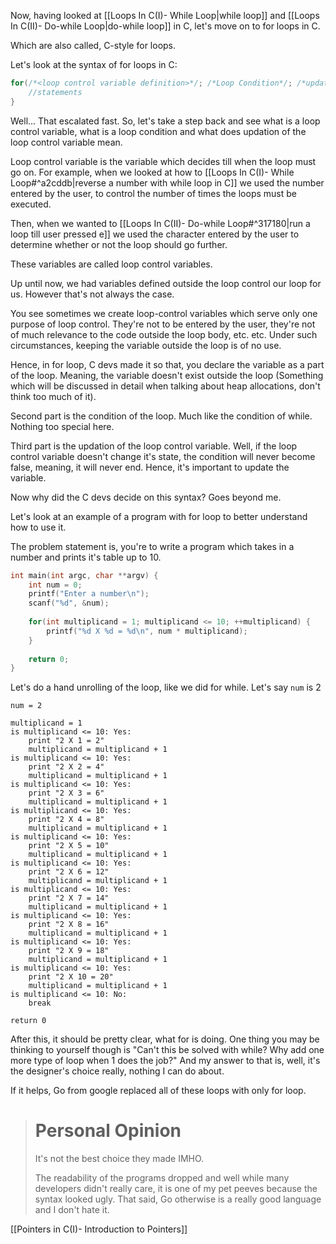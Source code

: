 Now, having looked at [[Loops In C(I)- While Loop|while loop]] and [[Loops In C(II)- Do-while Loop|do-while loop]] in C, let's move on to for loops in C.

Which are also called, C-style for loops.

Let's look at the syntax of for loops in C:
```C
for(/*<loop control variable definition>*/; /*Loop Condition*/; /*updation the loop control variable*/) {
	//statements
}
```

Well... That escalated fast. So, let's take a step back and see what is a loop control variable, what is a loop condition and what does updation of the loop control variable mean.

Loop control variable is the variable which decides till when the loop must go on. For example, when we looked at how to [[Loops In C(I)- While Loop#^a2cddb|reverse a number with while loop in C]] we used the number entered by the user, to control the number of times the loops must be executed.

Then, when we wanted to [[Loops In C(II)- Do-while Loop#^317180|run a loop till user pressed e]] we used the character entered by the user to determine whether or not the loop should go further.

These variables are called loop control variables.

Up until now, we had variables defined outside the loop control our loop for us. However that's not always the case.

You see sometimes we create loop-control variables which serve only one purpose of loop control. They're not to be entered by the user, they're not of much relevance to the code outside the loop body, etc. etc. Under such circumstances, keeping the variable outside the loop is of no use.

Hence, in for loop, C devs made it so that, you declare the variable as a part of the loop. Meaning, the variable doesn't exist outside the loop (Something which will be discussed in detail when talking about heap allocations, don't think too much of it).

Second part is the condition of the loop. Much like the condition of while. Nothing too special here.

Third part is the updation of the loop control variable. Well, if the loop control variable doesn't change it's state, the condition will never become false, meaning, it will never end. Hence, it's important to update the variable.

Now why did the C devs decide on this syntax? Goes beyond me.

Let's look at an example of a program with for loop to better understand how to use it.

The problem statement is, you're to write a program which takes in a number and prints it's table up to 10. 

```C
int main(int argc, char **argv) {
	int num = 0;
	printf("Enter a number\n");
	scanf("%d", &num);
	
	for(int multiplicand = 1; multiplicand <= 10; ++multiplicand) {
		printf("%d X %d = %d\n", num * multiplicand);
	}
	
	return 0;
}
```

Let's do a hand unrolling of the loop, like we did for while. Let's say `num` is 2

```
num = 2

multiplicand = 1
is multiplicand <= 10: Yes:
	print "2 X 1 = 2" 
	multiplicand = multiplicand + 1
is multiplicand <= 10: Yes:
	print "2 X 2 = 4"
	multiplicand = multiplicand + 1
is multiplicand <= 10: Yes:
	print "2 X 3 = 6"
	multiplicand = multiplicand + 1
is multiplicand <= 10: Yes:
	print "2 X 4 = 8" 
	multiplicand = multiplicand + 1
is multiplicand <= 10: Yes:
	print "2 X 5 = 10"
	multiplicand = multiplicand + 1
is multiplicand <= 10: Yes:
	print "2 X 6 = 12"
	multiplicand = multiplicand + 1
is multiplicand <= 10: Yes:
	print "2 X 7 = 14"
	multiplicand = multiplicand + 1
is multiplicand <= 10: Yes:
	print "2 X 8 = 16"
	multiplicand = multiplicand + 1
is multiplicand <= 10: Yes:
	print "2 X 9 = 18"
	multiplicand = multiplicand + 1
is multiplicand <= 10: Yes:
	print "2 X 10 = 20"
	multiplicand = multiplicand + 1
is multiplicand <= 10: No:
	break

return 0
```

After this, it should be pretty clear, what for is doing. One thing you may be thinking to yourself though is "Can't this be solved with while? Why add one more type of loop when 1 does the job?" And my answer to that is, well, it's the designer's choice really, nothing I can do about.

If it helps, Go from google replaced all of these loops with only for loop. 

> # Personal Opinion
> It's not the best choice they made IMHO.
>
> The readability of the programs dropped and well while many developers didn't really care, it is one of my pet peeves because the syntax looked ugly.
> That said, Go otherwise is a really good language and I don't hate it.


[[Pointers in C(I)- Introduction to Pointers]]
